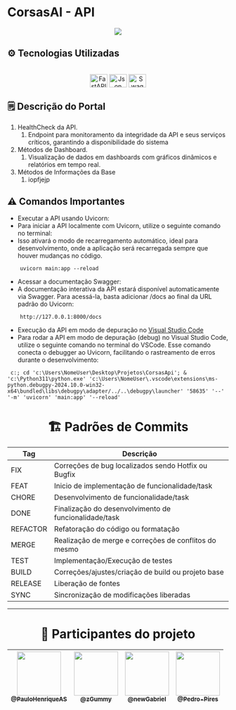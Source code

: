 # CorsasAI - API

<p align="center">
<img src="https://img.shields.io/badge/STATUS-EM DESENVOLVIMENTO-green"/>
</p>


## ⚙️ Tecnologias Utilizadas

<div align="center">
    <div style="display: inline_block"><br>
        <img align="center" alt="FastAPI" height="30" width="40" src="https://cdn.jsdelivr.net/gh/devicons/devicon@latest/icons/fastapi/fastapi-original.svg">
         <img align="center" alt="Json" height="30" width="40" src="https://cdn.jsdelivr.net/gh/devicons/devicon@latest/icons/json/json-original.svg">
          <img align="center" alt="Swagger" height="30" width="40" src="https://cdn.jsdelivr.net/gh/devicons/devicon@latest/icons/swagger/swagger-original.svg">
    </div>
</div>

## 🗒️ Descrição do Portal 

1. HealthCheck da API.
   1. Endpoint para monitoramento da integridade da API e seus serviços críticos, garantindo a disponibilidade do sistema
2. Métodos de Dashboard.
   1. Visualização de dados em dashboards com gráficos dinâmicos e relatórios em tempo real.
3. Métodos de Informações da Base
   1. iopfjejp

## ⚠️ Comandos Importantes

- Executar a API usando Uvicorn:
- Para iniciar a API localmente com Uvicorn, utilize o seguinte comando no terminal:
- Isso ativará o modo de recarregamento automático, ideal para desenvolvimento, onde a aplicação será recarregada sempre que houver mudanças no código.
  
```
    uvicorn main:app --reload
```

  
- Acessar a documentação Swagger:
- A documentação interativa da API estará disponível automaticamente via Swagger. Para acessá-la, basta adicionar /docs ao final da URL padrão do Uvicorn:
  
```
    http://127.0.0.1:8000/docs
```

- Execução da API em modo de depuração no [Visual Studio Code](https://code.visualstudio.com/)
- Para rodar a API em modo de depuração (debug) no Visual Studio Code, utilize o seguinte comando no terminal do VSCode. Esse comando conecta o debugger ao Uvicorn, facilitando o rastreamento de erros durante o desenvolvimento:
  
```
 c:; cd 'c:\Users\NomeUser\Desktop\Projetos\CorsasApi'; & 'c:\Python311\python.exe' 'c:\Users\NomeUser\.vscode\extensions\ms-python.debugpy-2024.10.0-win32-x64\bundled\libs\debugpy\adapter/../..\debugpy\launcher' '58635' '--' '-m' 'uvicorn' 'main:app' '--reload' 
```

<div align="center">
    <h1> 🏗️ Padrões de Commits </h1>

| Tag | Descrição |
| --- | --- |
| FIX | Correções de bug localizados sendo  Hotfix ou Bugfix |
| FEAT | Inicio de implementação de funcionalidade/task |
| CHORE | Desenvolvimento de funcionalidade/task  |
| DONE | Finalização do desenvolvimento de funcionalidade/task |
| REFACTOR | Refatoração do código ou formatação |
| MERGE | Realização de merge e correções de conflitos do mesmo  |
| TEST | Implementação/Execução de testes |
| BUILD | Correções/ajustes/criação de build ou projeto base |
| RELEASE | Liberação de fontes |
| SYNC | Sincronização de modificações liberadas |

</div>

<hr>

<div align="center">
    <h1> 🚀 Participantes do projeto </h1>

| [<img src="https://avatars.githubusercontent.com/u/65378419?v=4" width="100"><br><sub>@PauloHenriqueAS</sub>](https://github.com/PauloHenriqueAS) | [<img src="https://avatars.githubusercontent.com/u/70163650?v=4" width="100"><br><sub>@zGummy</sub>](https://github.com/zGummy) | [<img src="https://avatars.githubusercontent.com/u/62945890?v=4" width="100"><br><sub>@newGabriel</sub>](https://github.com/newGabriel) | [<img src="https://avatars.githubusercontent.com/u/96802764?v=4" width="100"><br><sub>@Pedro-Pires</sub>](https://github.com/Pedro-Pires) |
| ------------ | ------------ | ------------ | ------------ |

</div>